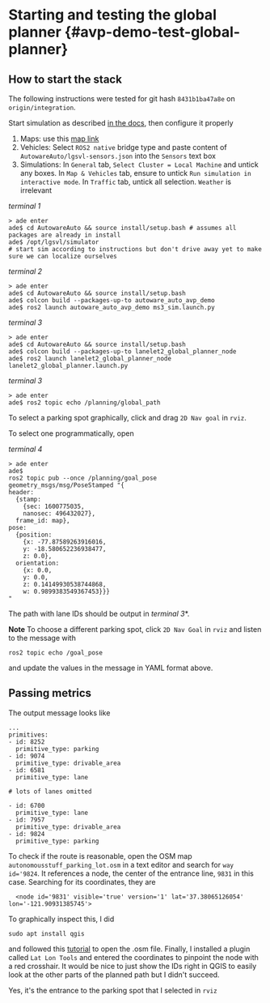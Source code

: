 Starting and testing the global planner {#avp-demo-test-global-planner}
=======================================

## How to start the stack

The following instructions were tested for git hash `8431b1ba47a8e` on `origin/integration`.

Start simulation as described [in the docs](https://autowarefoundation.gitlab.io/autoware.auto/AutowareAuto/lgsvl.html), then configure it properly

1. Maps: use this [map link](https://assets.dev.lgsvlsimulator.com/d5b8bb0b7f49875a8a4bbf83c50b3a4fe53779c7/environment_AutonomouStuff)
1. Vehicles: Select `ROS2 native` bridge type and paste content of `AutowareAuto/lgsvl-sensors.json` into the `Sensors` text box
1. Simulations: In `General` tab, `Select Cluster = Local Machine` and untick any boxes. In `Map & Vehicles` tab, ensure to untick `Run simulation in interactive mode`. In `Traffic` tab, untick all selection. `Weather` is irrelevant

*terminal 1*
```
> ade enter
ade$ cd AutowareAuto && source install/setup.bash # assumes all packages are already in install
ade$ /opt/lgsvl/simulator
# start sim according to instructions but don't drive away yet to make sure we can localize ourselves
```

*terminal 2*
```
> ade enter
ade$ cd AutowareAuto && source install/setup.bash
ade$ colcon build --packages-up-to autoware_auto_avp_demo
ade$ ros2 launch autoware_auto_avp_demo ms3_sim.launch.py
```

*terminal 3*
```
> ade enter
ade$ cd AutowareAuto && source install/setup.bash
ade$ colcon build --packages-up-to lanelet2_global_planner_node
ade$ ros2 launch lanelet2_global_planner_node lanelet2_global_planner.launch.py
```

*terminal 3*
```
> ade enter
ade$ ros2 topic echo /planning/global_path
```

To select a parking spot graphically, click and drag `2D Nav goal` in `rviz`.

To select one programmatically, open

*terminal 4*
```
> ade enter
ade$ 
ros2 topic pub --once /planning/goal_pose geometry_msgs/msg/PoseStamped "{
header:
  {stamp:
    {sec: 1600775035,
    nanosec: 496432027},
  frame_id: map},
pose:
  {position:
    {x: -77.87589263916016,
    y: -18.580652236938477,
    z: 0.0},
  orientation:
    {x: 0.0,
    y: 0.0,
    z: 0.14149930538744868,
    w: 0.9899383549367453}}}
"
```

The path with lane IDs should be output in *terminal 3**. 

**Note** To choose a different parking spot, click `2D Nav Goal` in `rviz` and listen to the message with 

    ros2 topic echo /goal_pose

and update the values in the message in YAML format above.

## Passing metrics

The output message looks like 

```
...
primitives:
- id: 8252
  primitive_type: parking
- id: 9074
  primitive_type: drivable_area
- id: 6581
  primitive_type: lane
  
# lots of lanes omitted  

- id: 6700
  primitive_type: lane
- id: 7957
  primitive_type: drivable_area
- id: 9824
  primitive_type: parking
```

To check if the route is reasonable, open the OSM map `autonomousstuff_parking_lot.osm` in a text editor and search for `way id='9824`. It references a node, the center of the entrance line, `9831` in this case. Searching for its coordinates, they are 

      <node id='9831' visible='true' version='1' lat='37.38065126054' lon='-121.90931385745'>

To graphically inspect this, I did

    sudo apt install qgis
    
and followed this [tutorial](https://wiki.openstreetmap.org/wiki/QGIS_tutorial) to open the .osm file. Finally, I installed a plugin called `Lat Lon Tools` and entered the coordinates to pinpoint the node with a red crosshair. It would be nice to just show the IDs right in QGIS to easily look at the other parts of the planned path but I didn't succeed.

Yes, it's the entrance to the parking spot that I selected in `rviz`
